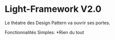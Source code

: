 # Light-Framework V2.0
Le théatre des Design Pattern va ouvrir ses portes.

Fonctionnalités Simples:
*Rien du tout